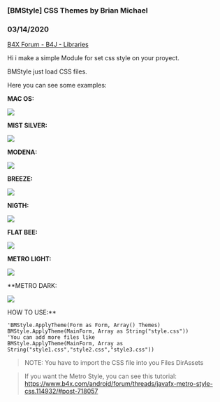 ### [BMStyle] CSS Themes by Brian Michael
### 03/14/2020
[B4X Forum - B4J - Libraries](https://www.b4x.com/android/forum/threads/114953/)

Hi i make a simple Module for set css style on your proyect.  
  
BMStyle just load CSS files.  
  
  
  
Here you can see some examples:  
  
**MAC OS:**  
  
![](https://www.b4x.com/android/forum/attachments/90013)  
  
**MIST SILVER:**  
  
![](https://www.b4x.com/android/forum/attachments/90015)  
  
  
**MODENA:**  
  
![](https://www.b4x.com/android/forum/attachments/90014)  
  
  
**BREEZE:**  
  
![](https://www.b4x.com/android/forum/attachments/90016)  
  
  
**NIGTH:**  
  
![](https://www.b4x.com/android/forum/attachments/90017)  
  
  
**FLAT BEE:**  
  
![](https://www.b4x.com/android/forum/attachments/90018)  
  
  
**METRO LIGHT:**  
  
  
![](https://www.b4x.com/android/forum/attachments/90020)  
  
  
**METRO DARK:  
  
  
![](https://www.b4x.com/android/forum/attachments/90021)  
  
  
HOW TO USE:**  
  

```B4X
'BMStyle.ApplyTheme(Form as Form, Array() Themes)  
BMStyle.ApplyTheme(MainForm, Array as String("style.css"))  
'You can add more files like  
BMStyle.ApplyTheme(MainForm, Array as String("style1.css","style2.css","style3.css"))
```

  
  
> NOTE: You have to import the CSS file into you Files DirAssets

  
> If you want the Metro Style, you can see this tutorial:  
> <https://www.b4x.com/android/forum/threads/javafx-metro-style-css.114932/#post-718057>